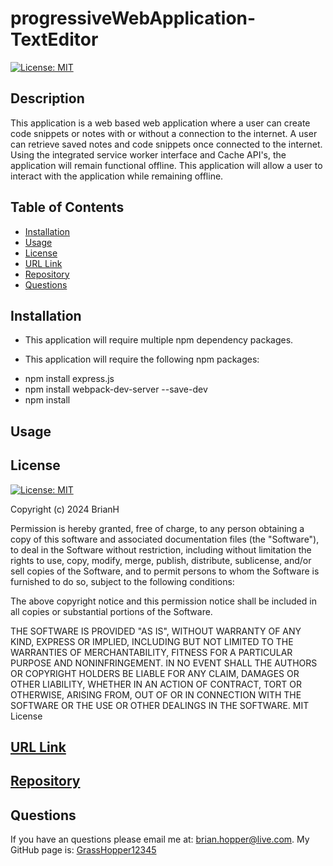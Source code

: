 # progressiveWebApplication-TextEditor

[![License: MIT](https://img.shields.io/badge/License-MIT-yellow.svg)](https://github.com/progressiveWebApplication-TextEditor/blob/main/LICENSE)

## Description
This application is a web based web application where a user can create code snippets or notes with or without a connection to the internet. A user can retrieve saved notes and code snippets once connected to the internet. Using the integrated service worker interface and Cache API's, the application will remain functional offline. This application will allow a user to interact with the application while remaining offline.



## Table of Contents
- [Installation](#installation)
- [Usage](#usage)
- [License](#license)
- [URL Link](#url_link)
- [Repository](#repository)
- [Questions](#questions)


## Installation
- This application will require multiple npm dependency packages.

- This application will require the following npm packages:
* npm install express.js
* npm install webpack-dev-server --save-dev
* npm install

## Usage


## License
[![License: MIT](https://img.shields.io/badge/License-MIT-yellow.svg)](https://github.com/progressiveWebApplication-TextEditor/blob/main/LICENSE)

Copyright (c) 2024 BrianH

Permission is hereby granted, free of charge, to any person obtaining a copy
of this software and associated documentation files (the "Software"), to deal
in the Software without restriction, including without limitation the rights
to use, copy, modify, merge, publish, distribute, sublicense, and/or sell
copies of the Software, and to permit persons to whom the Software is
furnished to do so, subject to the following conditions:

The above copyright notice and this permission notice shall be included in all
copies or substantial portions of the Software.

THE SOFTWARE IS PROVIDED "AS IS", WITHOUT WARRANTY OF ANY KIND, EXPRESS OR
IMPLIED, INCLUDING BUT NOT LIMITED TO THE WARRANTIES OF MERCHANTABILITY,
FITNESS FOR A PARTICULAR PURPOSE AND NONINFRINGEMENT. IN NO EVENT SHALL THE
AUTHORS OR COPYRIGHT HOLDERS BE LIABLE FOR ANY CLAIM, DAMAGES OR OTHER
LIABILITY, WHETHER IN AN ACTION OF CONTRACT, TORT OR OTHERWISE, ARISING FROM,
OUT OF OR IN CONNECTION WITH THE SOFTWARE OR THE USE OR OTHER DEALINGS IN THE
SOFTWARE.
MIT License

## [URL Link](https://p-w-a-text-editor-098506ebcbf2.herokuapp.com/)

## [Repository](https://github.com/GrassHopper12345/progressiveWebApplication-TextEditor)

## Questions
If you have an questions please email me at: [brian.hopper@live.com](brian.hopper@live.com).
My GitHub page is: [GrassHopper12345](https://github.com/Grasshopper12345)